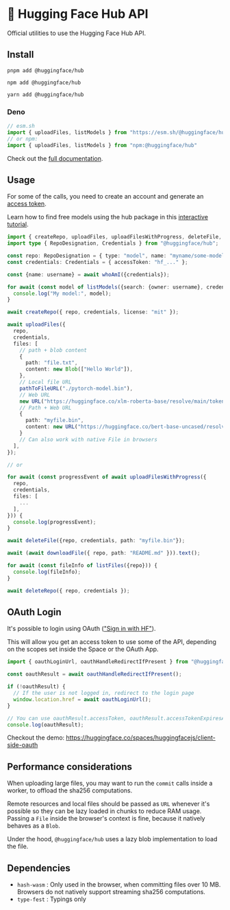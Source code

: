 # 🤗 Hugging Face Hub API

Official utilities to use the Hugging Face Hub API.

## Install

```console
pnpm add @huggingface/hub

npm add @huggingface/hub

yarn add @huggingface/hub
```

### Deno

```ts
// esm.sh
import { uploadFiles, listModels } from "https://esm.sh/@huggingface/hub"
// or npm:
import { uploadFiles, listModels } from "npm:@huggingface/hub"
```

Check out the [full documentation](https://huggingface.co/docs/huggingface.js/hub/README).

## Usage

For some of the calls, you need to create an account and generate an [access token](https://huggingface.co/settings/tokens).

Learn how to find free models using the hub package in this [interactive tutorial](https://scrimba.com/scrim/c7BbVPcd?pl=pkVnrP7uP).

```ts
import { createRepo, uploadFiles, uploadFilesWithProgress, deleteFile, deleteRepo, listFiles, whoAmI } from "@huggingface/hub";
import type { RepoDesignation, Credentials } from "@huggingface/hub";

const repo: RepoDesignation = { type: "model", name: "myname/some-model" };
const credentials: Credentials = { accessToken: "hf_..." };

const {name: username} = await whoAmI({credentials});

for await (const model of listModels({search: {owner: username}, credentials})) {
  console.log("My model:", model);
}

await createRepo({ repo, credentials, license: "mit" });

await uploadFiles({
  repo,
  credentials,
  files: [
    // path + blob content
    {
      path: "file.txt",
      content: new Blob(["Hello World"]),
    },
    // Local file URL
    pathToFileURL("./pytorch-model.bin"),
    // Web URL
    new URL("https://huggingface.co/xlm-roberta-base/resolve/main/tokenizer.json"),
    // Path + Web URL
    {
      path: "myfile.bin",
      content: new URL("https://huggingface.co/bert-base-uncased/resolve/main/pytorch_model.bin")
    }
    // Can also work with native File in browsers
  ],
});

// or

for await (const progressEvent of await uploadFilesWithProgress({
  repo,
  credentials,
  files: [
    ...
  ],
})) {
  console.log(progressEvent);
}

await deleteFile({repo, credentials, path: "myfile.bin"});

await (await downloadFile({ repo, path: "README.md" })).text();

for await (const fileInfo of listFiles({repo})) {
  console.log(fileInfo);
}

await deleteRepo({ repo, credentials });
```

## OAuth Login

It's possible to login using OAuth (["Sign in with HF"](https://huggingface.co/docs/hub/oauth)).

This will allow you get an access token to use some of the API, depending on the scopes set inside the Space or the OAuth App.

```ts
import { oauthLoginUrl, oauthHandleRedirectIfPresent } from "@huggingface/hub";

const oauthResult = await oauthHandleRedirectIfPresent();

if (!oauthResult) {
  // If the user is not logged in, redirect to the login page
  window.location.href = await oauthLoginUrl();
}

// You can use oauthResult.accessToken, oauthResult.accessTokenExpiresAt and oauthResult.userInfo
console.log(oauthResult);
```

Checkout the demo: https://huggingface.co/spaces/huggingfacejs/client-side-oauth

## Performance considerations

When uploading large files, you may want to run the `commit` calls inside a worker, to offload the sha256 computations.

Remote resources and local files should be passed as `URL` whenever it's possible so they can be lazy loaded in chunks to reduce RAM usage. Passing a `File` inside the browser's context is fine, because it natively behaves as a `Blob`.

Under the hood, `@huggingface/hub` uses a lazy blob implementation to load the file.

## Dependencies

- `hash-wasm` : Only used in the browser, when committing files over 10 MB. Browsers do not natively support streaming sha256 computations.
- `type-fest` : Typings only
